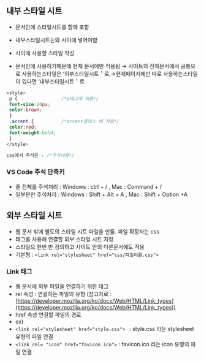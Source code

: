 ## 내부 스타일 시트
 - 문서안에 스타일시트를 함께 포함

 - 내부스타일시트는<head>와</head> 사이에 넣어야함

 - <style> 태그와</style> 사이에 사용할 스타일 작성

 - 문서안에 사용하기때문에 현재 문서에만 적용됨 → 사이트의 전체문서에서 공통으로 사용하는스타일은 ‘외부스타일시트＇로,→현재페이지에만 따로 사용하는스타일이 있다면
 ‘내부스타일시트＇로
 
 ```css
 <style>
  p {                /*p태그에 적용*/
  font-size:20px;
  color:brown;
  }
  .accent {          /*accent클래스 에 적용*/ 
  color:red;
  font-weight:bold;
  }
</style>

css에서 주석은 : /*주석내용*/
```

### VS Code 주석 단축키
 - 줄 전체를 주석처리 : Windows : ctrl + / , Mac : Command + /
 - 일부분만 주석처리 : Windows : Shift + Alt + A , Mac : Shift + Option +A

## 외부 스타일 시트
 - 웹 문서 밖에 별도의 스타일 시트 파일을 만듦. 파일 확장자는 css
 - <link> 태그를 사용해 연결할 외부 스타일 시트 지정
 - 스타일으 한번 만 정의하고 사이트 안의 다른문서에도 적용
 - 기본형 : ```<link rel="stylesheet" href="css/파일이름.css">```

### Link 태그
 - 웹 문서에 외부 파일을 연결하기 위한 태그
 - rel 속성 : 연결하는 파일의 유형 (참고자료 : [https://developer.mozilla.org/ko/docs/Web/HTML/Link_types](https://developer.mozilla.org/ko/docs/Web/HTML/Link_types))
 - href 속성 연결할 파일의 경로
 - ex) 
 - ```<link rel="stylesheet" href="style.css"> ```     :  style.css 라는 stylesheet 유형의 파일 연결
 - ```<link rel= "icon" href="favicon.ico">```       :  favicon.ico 라는 icon 유형의 파일 연결
   
       
